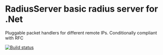 # RadiusServer basic radius server for .Net
Pluggable packet handlers for different remote IPs. Conditionally compliant with RFC

[![Build status](https://ci.appveyor.com/api/projects/status/dbc6ua1ypa9eas3p?svg=true)](https://ci.appveyor.com/project/vforteli/radiusserver)
